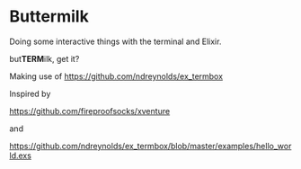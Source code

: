 # Buttermilk

Doing some interactive things with the terminal and Elixir.

but**TERM**ilk, get it?

Making use of https://github.com/ndreynolds/ex_termbox

Inspired by

https://github.com/fireproofsocks/xventure

and

https://github.com/ndreynolds/ex_termbox/blob/master/examples/hello_world.exs
